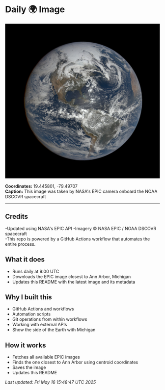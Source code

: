 # Daily 🌍 Image

![Earth Image](./history/2025-05-15/162534.jpg)

**Coordinates:** 19.445801, -79.49707  
**Caption:** This image was taken by NASA's EPIC camera onboard the NOAA DSCOVR spacecraft

---

## Credits

-Updated using NASA's EPIC API 
-Imagery © NASA EPIC / NOAA DSCOVR spacecraft  
-This repo is powered by a GitHub Actions workflow that automates the entire process.

## What it does

- Runs daily at 9:00 UTC  
- Downloads the EPIC image closest to Ann Arbor, Michigan  
- Updates this README with the latest image and its metadata  

## Why I built this

- GitHub Actions and workflows  
- Automation scripts  
- Git operations from within workflows  
- Working with external APIs  
- Show the side of the Earth with Michigan

## How it works

- Fetches all available EPIC images  
- Finds the one closest to Ann Arbor using centroid coordinates  
- Saves the image  
- Updates this README  

_Last updated: Fri May 16 15:48:47 UTC 2025_
